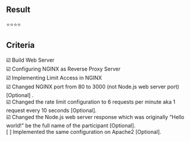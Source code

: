## Result
⭐⭐⭐⭐<br>

## Criteria <br>
☑️ Build Web Server <br>
☑️ Configuring NGINX as Reverse Proxy Server <br>
☑️ Implementing Limit Access in NGINX <br>
☑️ Changed NGINX port from 80 to 3000 (not Node.js web server port) [Optional] .<br>
☑️ Changed the rate limit configuration to 6 requests per minute aka 1 request every 10 seconds [Optional].<br>
☑️ Changed the Node.js web server response which was originally “Hello world!” be the full name of the participant [Optional]. <br>
[ ] Implemented the same configuration on Apache2 [Optional].


